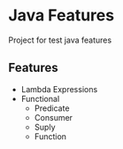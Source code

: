 # Java Features
Project for test java features

## Features

- Lambda Expressions
- Functional
  - Predicate
  - Consumer
  - Suply
  - Function
